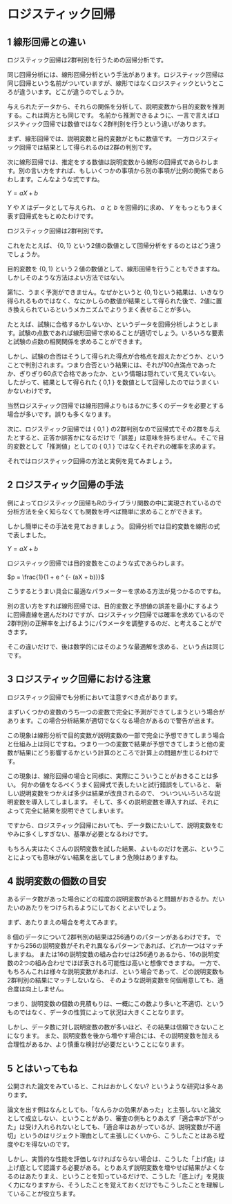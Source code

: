 # ロジスティック回帰

## 1 線形回帰との違い
ロジスティック回帰は2群判別を行うための回帰分析です。

同じ回帰分析には、線形回帰分析という手法があります。ロジスティック回帰は同じ回帰という名前がついていますが、線形ではなくロジスティックというところが違ういます。どこが違うのでしょうか。

与えられたデータから、それらの関係を分析して、説明変数から目的変数を推測する。これは両方とも同じです。
名前から推測できるように、一言で言えばロジスティック回帰では数値ではなく2群判別を行うという違いがあります。

まず、線形回帰では、説明変数と目的変数がともに数値です。
一方ロジスティック回帰では結果として得られるのは2群の判別です。

次に線形回帰では、推定をする数値は説明変数から線形の回帰式であらわします。別の言い方をすれば、もしいくつかの事項から別の事項が比例の関係であらわします。こんなような式ですね。

$Y = a X + b$

$Y$ や $X$ はデータとして与えられ、
$a$ と $b$ を回帰的に求め、
$Y$ をもっともうまく表す回帰式をもとめたわけです。

ロジスティック回帰は2群判別です。

これをたとえば、 $\{0,1\}$ という2値の数値として回帰分析をするのとはどう違うでしょうか。

目的変数を $\{ 0,1 \}$ という２値の数値として、線形回帰を行うこともできますね。しかしそのような方法はよい方法ではない。

第1に、うまく予測ができません。なぜかというと $\{ 0,1 \}$という結果は、いきなり得られるものではなく、なにかしらの数値が結果として得られた後で、2値に置き換えられているというメカニズムでよりうまく表せることが多い。

たとえば、試験に合格するかしないか、というデータを回帰分析しようとします。試験の点数であれば線形回帰で求めることが適切でしょう。いろいろな要素と試験の点数の相関関係を求めることができます。

しかし、試験の合否はそうして得られた得点が合格点を超えたかどうか、ということで判別されます。つまり合否という結果には、それが100点満点であったか、ぎりぎり60点で合格であったか、という情報は隠れていて見えていない。したがって、結果として得られた { 0,1 } を数値として回帰したのではうまくいかないわけです。

当然ロジスティック回帰では線形回帰よりもはるかに多くのデータを必要とする場合が多いです。誤りも多くなります。

次に、ロジスティック回帰では { 0,1 } の2群判別なので回帰式でその2群を与えたとすると、正答か誤答かになるだけで「誤差」は意味を持ちません。そこで目的変数として「推測値」としての
{ 0,1 } ではなくそれぞれの確率を求めます。

それではロジスティック回帰の方法と実例を見てみましょう。

## 2 ロジスティック回帰の手法

例によってロジスティック回帰もRのライブラリ関数の中に実現されているので分析方法を全く知らなくても関数を呼べば簡単に求めることができます。

しかし簡単にその手法を見ておきましょう。
回帰分析では目的変数を線形の式で表しました。

$Y = a X + b$

ロジスティック回帰では目的変数をこのような式であらわします。

$p = \frac{1}{1 + e ^ {- (aX + b)}}$

こうするとうまい具合に最適なパラメーターを求める方法が見つかるのですね。

別の言い方をすれば線形回帰では、目的変数と予想値の誤差を最小にするように回帰直線を選んだわけですが、ロジスティック回帰では確率を求めているので2群判別の正解率を上げるようにパラメータを調整するのだ、と考えることができます。

そこの違いだけで、後は数学的にはそのような最適解を求める、という点は同じです。

## 3 ロジスティック回帰における注意

ロジスティック回帰でも分析において注意すべき点があります。

まずいくつかの変数のうち一つの変数で完全に予測ができてしまうという場合があります。この場合分析結果が適切でなくなる場合があるので警告が出ます。

この現象は線形分析で目的変数が説明変数の一部で完全に予想できてしまう場合と仕組み上は同じですね。つまり一つの変数で結果が予想できてしまうと他の変数が結果にどう影響するかという計算のところで計算上の問題が生じるわけです。

この現象は、線形回帰の場合と同様に、実際にこういうことがおきることは多い。
何かの値をなるべくうまく回帰式で表したいと試行錯誤をしていると、
新しい説明変数をつかえば多少は結果が改良されるので、
ついついいろいろな説明変数を導入してしまします。
そして、多くの説明変数を導入すれば、それによって完全に結果を説明できてしまいます。

ですから、ロジスティック回帰においても、データ数にたいして、説明変数をむやみに多くしすぎない、基準が必要となるわけです。

もちろん実はたくさんの説明変数を試した結果、よいものだけを選ぶ、ということによっても意味がない結果を出してしまう危険はありますね。

## 4 説明変数の個数の目安

あるデータ数があった場合にどの程度の説明変数があると問題がおきるか。だいたいのあたりをつけられるようにしておくとよいでしょう。

まず、あたりまえの場合を考えてみます。

8 個のデータについて2群判別の結果は256通りのパターンがあるわけです。
ですから256の説明変数がそれぞれ異なるパターンであれば、どれか一つはマッチしますね。
または16の説明変数の組み合わせは256通りあるから、16の説明変数の2つの組み合わせでほぼ表される可能性は高いと想像できますね。
一方で、もちろんこれは様々な説明変数があれば、という場合であって、どの説明変数も2群判別の結果にマッチしないなら、
そのような説明変数を何個用意しても、適合度は向上しません。

つまり、説明変数の個数の見積もりは、一概にこの数より多いと不適切、というものではなく、データの性質によって状況は大きくことなります。

しかし、データ数に対し説明変数の数が多いほど、その結果は信頼できないことになります。
また、説明変数を後から増やす場合には、その説明変数を加える合理性があるか、より慎重な検討が必要だということになります。

## 5 とはいってもね

公開された論文をみていると、これはおかしくない? というような研究は多々あります。

論文を出す側はなんとしても、「なんらかの効果があった」と主張しないと論文として成立しない、ということがあり、審査の側もとりあえず「適合率が下がった」は受け入れられないとしても、「適合率はあがっているが、説明変数が不適切」というのはリジェクト理由として主張しにくいから、こうしたことはある程度やむを得ないのです。

しかし、実質的な性能を評価しなければならない場合は、こうした「上げ底」は上げ底として認識する必要がある。とりあえず説明変数を増やせば結果がよくなるのはあたりまえ、ということを知っているだけで、こうした「底上げ」を見抜く力になりますから、そうしたことを覚えておくだけでもこうしたことを理解していることが役立ちます。